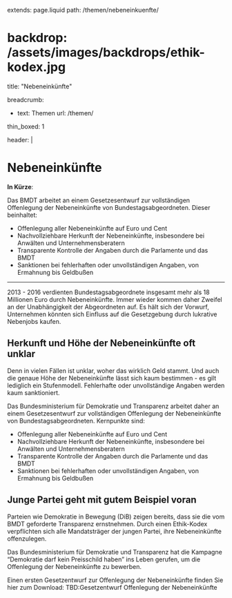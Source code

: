 extends: page.liquid
path: /themen/nebeneinkuenfte/
# backdrop: /assets/images/backdrops/ethik-kodex.jpg
title: "Nebeneinkünfte"

breadcrumb:
 - text: Themen
   url: /themen/

thin_boxed: 1

header: |    
    <h1>Nebeneinkünfte</h1>
    <p><strong>In Kürze</strong>:</p>
    <p>Das BMDT arbeitet an einem Gesetzesentwurf zur vollständigen Offenlegung der Nebeneinkünfte von Bundestagsabgeordneten. Dieser beinhaltet:</p>
    <ul>
    <li>Offenlegung aller Nebeneinkünfte auf Euro und Cent</li>
    <li>Nachvollziehbare Herkunft der Nebeneinkünfte, insbesondere bei Anwälten und Unternehmensberatern</li>
    <li>Transparente Kontrolle der Angaben durch die Parlamente und das BMDT</li>
    <li>Sanktionen bei fehlerhaften oder unvollständigen Angaben, von Ermahnung bis Geldbußen</li>
    </ul>

---


2013 - 2016 verdienten Bundestagsabgeordnete insgesamt mehr als 18 Millionen Euro durch Nebeneinkünfte. Immer wieder kommen daher Zweifel an der Unabhängigkeit der Abgeordneten auf. Es hält sich der Vorwurf, Unternehmen könnten sich Einfluss auf die Gesetzgebung durch lukrative Nebenjobs kaufen.

## Herkunft und Höhe der Nebeneinkünfte oft unklar
Denn in vielen Fällen ist unklar, woher das wirklich Geld stammt. Und auch die genaue Höhe der Nebeneinkünfte lässt sich kaum bestimmen - es gilt lediglich ein Stufenmodell. Fehlerhafte oder unvollständige Angaben werden kaum sanktioniert.

Das Bundesministerium für Demokratie und Transparenz arbeitet daher an einem Gesetzesentwurf zur vollständigen Offenlegung der Nebeneinkünfte von Bundestagsabgeordneten. Kernpunkte sind:
- Offenlegung aller Nebeneinkünfte auf Euro und Cent
- Nachvollziehbare Herkunft der Nebeneinkünfte, insbesondere bei Anwälten und Unternehmensberatern
- Transparente Kontrolle der Angaben durch die Parlamente und das BMDT
- Sanktionen bei fehlerhaften oder unvollständigen Angaben, von Ermahnung bis Geldbußen

## Junge Partei geht mit gutem Beispiel voran
Parteien wie Demokratie in Bewegung (DiB) zeigen bereits, dass sie die vom BMDT geforderte Transparenz ernstnehmen. Durch einen Ethik-Kodex verpflichten sich alle Mandatsträger der jungen Partei, ihre Nebeneinkünfte offenzulegen.

Das Bundesministerium für Demokratie und Transparenz hat die Kampagne “Demokratie darf kein Preisschild haben” ins Leben gerufen, um die Offenlegung der Nebeneinkünfte zu bewerben.

Einen ersten Gesetzentwurf zur Offenlegung der Nebeneinkünfte finden Sie hier zum Download: <a> TBD:Gesetzentwurf Offenlegung der Nebeneinkünfte</a>
